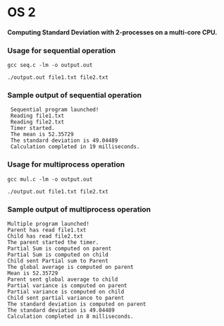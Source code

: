 # OS 2

#### Computing Standard Deviation with 2-processes on a multi-core CPU.

### Usage for sequential operation
```
gcc seq.c -lm -o output.out

./output.out file1.txt file2.txt
```

### Sample output of sequential operation

```
 Sequential program launched!
 Reading file1.txt
 Reading file2.txt
 Timer started.
 The mean is 52.35729
 The standard deviation is 49.04489
 Calculation completed in 19 milliseconds.
```

### Usage for multiprocess operation

```
gcc mul.c -lm -o output.out

./output.out file1.txt file2.txt
```

### Sample output of multiprocess operation

```
Multiple program launched!
Parent has read file1.txt
Child has read file2.txt
The parent started the timer.
Partial Sum is computed on parent
Partial Sum is computed on child
Child sent Partial sum to Parent
The global average is computed on parent
Mean is 52.35729
Parent sent global average to child
Partial variance is computed on parent
Partial variance is computed on child
Child sent partial variance to parent
The standard deviation is computed on parent
The standard deviation is 49.04489
Calculation completed in 8 milliseconds.
```
